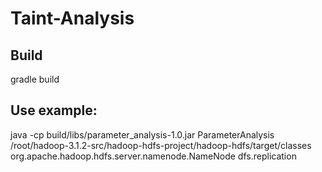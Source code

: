 # Taint-Analysis

## Build
gradle build

## Use example:
java -cp build/libs/parameter_analysis-1.0.jar ParameterAnalysis /root/hadoop-3.1.2-src/hadoop-hdfs-project/hadoop-hdfs/target/classes org.apache.hadoop.hdfs.server.namenode.NameNode dfs.replication
